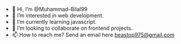 - 👋 Hi, I’m @Muhammad-Bilal99
- 👀 I’m interested in web development.
- 🌱 I’m currently learning javascript.
- 💞️ I’m looking to collaborate on frontend projects.
- 📫 How to reach me? Send an email here beastop975@gmail.com 

<!---
Muhammad-Bilal99/Muhammad-Bilal99 is a ✨ special ✨ repository because its `README.md` (this file) appears on your GitHub profile.
You can click the Preview link to take a look at your changes.
--->
